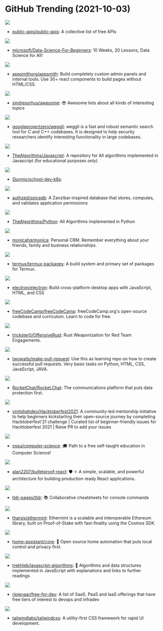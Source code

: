 # GitHub Trending (2021-10-03)

![](https://img.shields.io/badge/Python-New%20168-green?style=flat-square&logo=appveyor)
- [public-apis/public-apis](https://github.com/public-apis/public-apis): A collective list of free APIs

![](https://img.shields.io/badge/Jupyter%20Notebook-New%20434-green?style=flat-square&logo=appveyor)
- [microsoft/Data-Science-For-Beginners](https://github.com/microsoft/Data-Science-For-Beginners): 10 Weeks, 20 Lessons, Data Science for All!

![](https://img.shields.io/badge/TypeScript-New%20338-green?style=flat-square&logo=appveyor)
- [appsmithorg/appsmith](https://github.com/appsmithorg/appsmith): Build completely custom admin panels and internal tools. Use 30+ react components to build pages without HTML/CSS.

![](https://img.shields.io/badge/none-New%20244-green?style=flat-square&logo=appveyor)
- [sindresorhus/awesome](https://github.com/sindresorhus/awesome): 😎 Awesome lists about all kinds of interesting topics

![](https://img.shields.io/badge/Rust-New%2098-green?style=flat-square&logo=appveyor)
- [googleprojectzero/weggli](https://github.com/googleprojectzero/weggli): weggli is a fast and robust semantic search tool for C and C++ codebases. It is designed to help security researchers identify interesting functionality in large codebases.

![](https://img.shields.io/badge/JavaScript-New%20131-green?style=flat-square&logo=appveyor)
- [TheAlgorithms/Javascript](https://github.com/TheAlgorithms/Javascript): A repository for All algorithms implemented in Javascript (for educational purposes only)

![](https://img.shields.io/badge/Mustache-New%2024-green?style=flat-square&logo=appveyor)
- [Slurmio/school-dev-k8s](https://github.com/Slurmio/school-dev-k8s): 

![](https://img.shields.io/badge/Go-New%20219-green?style=flat-square&logo=appveyor)
- [authzed/spicedb](https://github.com/authzed/spicedb): A Zanzibar-inspired database that stores, computes, and validates application permissions

![](https://img.shields.io/badge/Python-New%2083-green?style=flat-square&logo=appveyor)
- [TheAlgorithms/Python](https://github.com/TheAlgorithms/Python): All Algorithms implemented in Python

![](https://img.shields.io/badge/PHP-New%20198-green?style=flat-square&logo=appveyor)
- [monicahq/monica](https://github.com/monicahq/monica): Personal CRM. Remember everything about your friends, family and business relationships.

![](https://img.shields.io/badge/Shell-New%2014-green?style=flat-square&logo=appveyor)
- [termux/termux-packages](https://github.com/termux/termux-packages): A build system and primary set of packages for Termux.

![](https://img.shields.io/badge/C%2B%2B-New%20388-green?style=flat-square&logo=appveyor)
- [electron/electron](https://github.com/electron/electron): Build cross-platform desktop apps with JavaScript, HTML, and CSS

![](https://img.shields.io/badge/JavaScript-New%2078-green?style=flat-square&logo=appveyor)
- [freeCodeCamp/freeCodeCamp](https://github.com/freeCodeCamp/freeCodeCamp): freeCodeCamp.org's open-source codebase and curriculum. Learn to code for free.

![](https://img.shields.io/badge/Rust-New%2095-green?style=flat-square&logo=appveyor)
- [trickster0/OffensiveRust](https://github.com/trickster0/OffensiveRust): Rust Weaponization for Red Team Engagements.

![](https://img.shields.io/badge/HTML-New%2097-green?style=flat-square&logo=appveyor)
- [twowaits/make-pull-request](https://github.com/twowaits/make-pull-request): Use this as learning repo on how to create successful pull requests. Very basic tasks on Python, HTML, CSS, JavaScript, JAVA.

![](https://img.shields.io/badge/JavaScript-New%20113-green?style=flat-square&logo=appveyor)
- [RocketChat/Rocket.Chat](https://github.com/RocketChat/Rocket.Chat): The communications platform that puts data protection first.

![](https://img.shields.io/badge/none-New%20202-green?style=flat-square&logo=appveyor)
- [vinitshahdeo/Hacktoberfest2021](https://github.com/vinitshahdeo/Hacktoberfest2021): A community-led mentorship initiative to help beginners kickstarting their open-source journey by completing Hacktoberfest'21 challenge | Curated list of beginner-friendly issues for Hacktoberfest 2021 | Raise PR to add your issues

![](https://img.shields.io/badge/none-New%20237-green?style=flat-square&logo=appveyor)
- [ossu/computer-science](https://github.com/ossu/computer-science): 🎓 Path to a free self-taught education in Computer Science!

![](https://img.shields.io/badge/TypeScript-New%20214-green?style=flat-square&logo=appveyor)
- [alan2207/bulletproof-react](https://github.com/alan2207/bulletproof-react): 🛡️ ⚛️ A simple, scalable, and powerful architecture for building production ready React applications.

![](https://img.shields.io/badge/Markdown-New%2066-green?style=flat-square&logo=appveyor)
- [tldr-pages/tldr](https://github.com/tldr-pages/tldr): 📚 Collaborative cheatsheets for console commands

![](https://img.shields.io/badge/Go-New%20100-green?style=flat-square&logo=appveyor)
- [tharsis/ethermint](https://github.com/tharsis/ethermint): Ethermint is a scalable and interoperable Ethereum library, built on Proof-of-Stake with fast-finality using the Cosmos SDK.

![](https://img.shields.io/badge/Python-New%2018-green?style=flat-square&logo=appveyor)
- [home-assistant/core](https://github.com/home-assistant/core): 🏡 Open source home automation that puts local control and privacy first.

![](https://img.shields.io/badge/JavaScript-New%20189-green?style=flat-square&logo=appveyor)
- [trekhleb/javascript-algorithms](https://github.com/trekhleb/javascript-algorithms): 📝 Algorithms and data structures implemented in JavaScript with explanations and links to further readings

![](https://img.shields.io/badge/HTML-New%20156-green?style=flat-square&logo=appveyor)
- [ripienaar/free-for-dev](https://github.com/ripienaar/free-for-dev): A list of SaaS, PaaS and IaaS offerings that have free tiers of interest to devops and infradev

![](https://img.shields.io/badge/JavaScript-New%2052-green?style=flat-square&logo=appveyor)
- [tailwindlabs/tailwindcss](https://github.com/tailwindlabs/tailwindcss): A utility-first CSS framework for rapid UI development.

